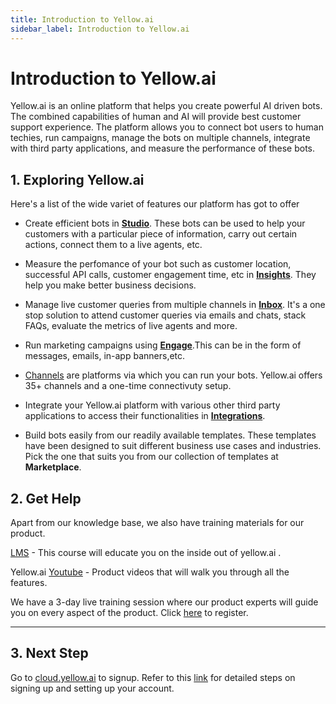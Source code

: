 ```yaml
---
title: Introduction to Yellow.ai
sidebar_label: Introduction to Yellow.ai
---
```


# Introduction to Yellow.ai

Yellow.ai is an online platform that helps you create powerful AI driven bots. The combined capabilities of human and AI will provide best customer support experience. The platform allows you to connect bot users to human techies, run campaigns, manage the bots on multiple channels, integrate with third party applications, and measure the performance of these bots.

## 1. Exploring Yellow.ai

Here's a list of the wide variet of features our platform has got to offer

* Create efficient bots in **[Studio](https://docs.yellow.ai/docs/platform_concepts/studio/overview)**. These bots can be used to help your customers with a particular piece of information, carry out certain actions, connect them to a live agents, etc. 

* Measure the perfomance of your bot such as customer location, successful API calls, customer engagement time, etc in **[Insights](https://docs.yellow.ai/docs/platform_concepts/growth/growth)**. They help you make better business decisions. 

* Manage live customer queries from multiple channels in **[Inbox](https://docs.yellow.ai/docs/platform_concepts/inbox/inbox)**. It's a one stop solution to attend customer queries via emails and chats, stack FAQs, evaluate the metrics of live agents and more. 

* Run marketing campaigns using [**Engage**](https://docs.yellow.ai/docs/platform_concepts/engagement/engage).This can be in the form of messages, emails, in-app banners,etc. 

* [Channels](https://docs.yellow.ai/docs/platform_concepts/channelConfiguration/overview)  are platforms via which you can run your bots. Yellow.ai offers 35+ channels and a one-time connectivuty setup. 

* Integrate your Yellow.ai platform with various other third party applications to access their functionalities in [**Integrations**](https://docs.yellow.ai/docs/platform_concepts/appConfiguration/overview).

* Build bots easily from our readily available templates. These templates have been designed to suit different business use cases and industries. Pick the one that suits you from our collection of templates at **Marketplace**.

## 2. Get Help

Apart from our knowledge base, we also have training materials for our product.

[LMS](https://ascend.yellow.ai/) - This course will educate you on the inside out of yellow.ai . 

Yellow.ai [Youtube](https://www.youtube.com/channel/UCagDUPsrF0yS5KX1hckaUzw/videos) - Product videos that will walk you through all the features.

We have a 3-day live training session where our product experts will guide you on every aspect of the product. Click [here](https://ascend.yellow.ai/training-registration) to register.

---------------------

## 3. Next Step

Go to [cloud.yellow.ai](https://cloud.yellow.ai/) to signup. Refer to this [link](https://docs.yellow.ai/docs/platform_concepts/getting-started) for detailed steps on signing up and setting up your account.





